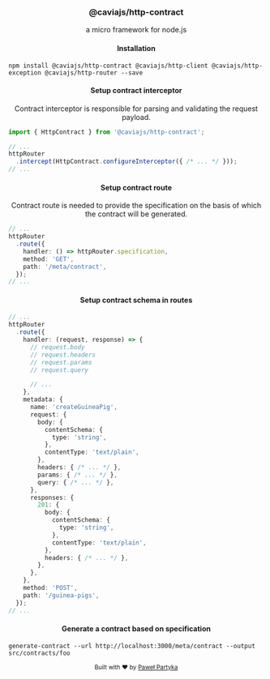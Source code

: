 <div align="center">
<h3>@caviajs/http-contract</h3>
<p>a micro framework for node.js</p>
</div>

<div align="center">
<h4>Installation</h4>
</div>

```shell
npm install @caviajs/http-contract @caviajs/http-client @caviajs/http-exception @caviajs/http-router --save
```

<div align="center">
<h4>Setup contract interceptor</h4>
<div><span>Contract interceptor is responsible for parsing and validating the request payload.</span></div>
</div>

```typescript
import { HttpContract } from '@caviajs/http-contract';

// ...
httpRouter
  .intercept(HttpContract.configureInterceptor({ /* ... */ }));
// ...
```

<div align="center">
<h4>Setup contract route</h4>
<span>Contract route is needed to provide the specification on the basis of which the contract will be generated.</span>
</div>

```typescript
// ...
httpRouter
  .route({
    handler: () => httpRouter.specification,
    method: 'GET',
    path: '/meta/contract',
  });
// ...
```

<div align="center">
<h4>Setup contract schema in routes</h4>
</div>

```typescript
// ...
httpRouter
  .route({
    handler: (request, response) => {
      // request.body
      // request.headers
      // request.params
      // request.query

      // ...
    },
    metadata: {
      name: 'createGuineaPig',
      request: {
        body: {
          contentSchema: {
            type: 'string',
          },
          contentType: 'text/plain',
        },
        headers: { /* ... */ },
        params: { /* ... */ },
        query: { /* ... */ },
      },
      responses: {
        201: {
          body: {
            contentSchema: {
              type: 'string',
            },
            contentType: 'text/plain',
          },
          headers: { /* ... */ },
        },
      },
    },
    method: 'POST',
    path: '/guinea-pigs',
  });
// ...
```

<div align="center">
<h4>Generate a contract based on specification</h4>
</div>

```shell
generate-contract --url http://localhost:3000/meta/contract --output src/contracts/foo
```

<div align="center">
  <sub>Built with ❤︎ by <a href="https://partyka.dev">Paweł Partyka</a></sub>
</div>
